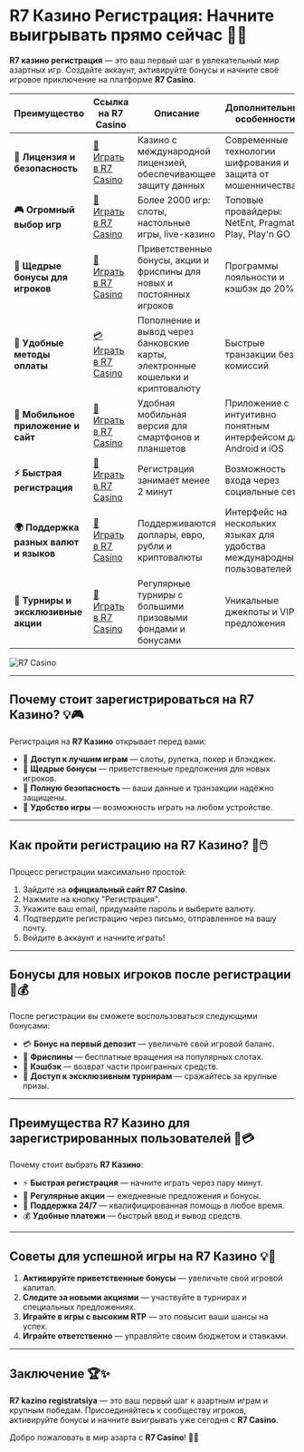 # R7 Казино Регистрация: Начните выигрывать прямо сейчас 🎰✨

**R7 казино регистрация** — это ваш первый шаг в увлекательный мир азартных игр. Создайте аккаунт, активируйте бонусы и начните своё игровое приключение на платформе **R7 Casino**.

| **Преимущество**                      | **Ссылка на R7 Casino**                    | **Описание**                                       | **Дополнительные особенности**                     |
|----------------------------------------|--------------------------------------------|--------------------------------------------------|--------------------------------------------------|
| **🎰 Лицензия и безопасность**         | [💎 Играть в R7 Casino](https://brandplay.link/bMd3Yjsw) | Казино с международной лицензией, обеспечивающее защиту данных | Современные технологии шифрования и защита от мошенничества |
| **🎮 Огромный выбор игр**              | [🎉 Играть в R7 Casino](https://brandplay.link/bMd3Yjsw) | Более 2000 игр: слоты, настольные игры, live-казино | Топовые провайдеры: NetEnt, Pragmatic Play, Play'n GO |
| **🎁 Щедрые бонусы для игроков**       | [🎯 Играть в R7 Casino](https://brandplay.link/bMd3Yjsw) | Приветственные бонусы, акции и фриспины для новых и постоянных игроков | Программы лояльности и кэшбэк до 20% |
| **💸 Удобные методы оплаты**           | [💳 Играть в R7 Casino](https://brandplay.link/bMd3Yjsw) | Пополнение и вывод через банковские карты, электронные кошельки и криптовалюту | Быстрые транзакции без комиссий |
| **📱 Мобильное приложение и сайт**     | [🚀 Играть в R7 Casino](https://brandplay.link/bMd3Yjsw) | Удобная мобильная версия для смартфонов и планшетов | Приложение с интуитивно понятным интерфейсом для Android и iOS |
| **⚡ Быстрая регистрация**             | [🔑 Играть в R7 Casino](https://brandplay.link/bMd3Yjsw) | Регистрация занимает менее 2 минут | Возможность входа через социальные сети |
| **🌍 Поддержка разных валют и языков** | [💸 Играть в R7 Casino](https://brandplay.link/bMd3Yjsw) | Поддерживаются доллары, евро, рубли и криптовалюты | Интерфейс на нескольких языках для удобства международных пользователей |
| **🏅 Турниры и эксклюзивные акции**    | [🎲 Играть в R7 Casino](https://brandplay.link/bMd3Yjsw) | Регулярные турниры с большими призовыми фондами и бонусами | Уникальные джекпоты и VIP-предложения |

![R7 Casino](https://vespoker.com/wp-content/uploads/post/14147/casino-r7-0-1-678x330.jpg)

---

## Почему стоит зарегистрироваться на R7 Казино? 💡🎮

Регистрация на **R7 Казино** открывает перед вами:

- 🎰 **Доступ к лучшим играм** — слоты, рулетка, покер и блэкджек.
- 🎁 **Щедрые бонусы** — приветственные предложения для новых игроков.
- 🔐 **Полную безопасность** — ваши данные и транзакции надёжно защищены.
- 📱 **Удобство игры** — возможность играть на любом устройстве.

---

## Как пройти регистрацию на R7 Казино? 🚀🖱️

Процесс регистрации максимально простой:

1. Зайдите на **официальный сайт R7 Casino**.
2. Нажмите на кнопку "Регистрация".
3. Укажите ваш email, придумайте пароль и выберите валюту.
4. Подтвердите регистрацию через письмо, отправленное на вашу почту.
5. Войдите в аккаунт и начните играть!

---

## Бонусы для новых игроков после регистрации 🎁💰

После регистрации вы сможете воспользоваться следующими бонусами:

- 💳 **Бонус на первый депозит** — увеличьте свой игровой баланс.
- 🎰 **Фриспины** — бесплатные вращения на популярных слотах.
- 🌟 **Кэшбэк** — возврат части проигранных средств.
- 🎀 **Доступ к эксклюзивным турнирам** — сражайтесь за крупные призы.

---

## Преимущества R7 Казино для зарегистрированных пользователей 🌟💳

Почему стоит выбрать **R7 Казино**:

- ⚡ **Быстрая регистрация** — начните играть через пару минут.
- 🎲 **Регулярные акции** — ежедневные предложения и бонусы.
- 💬 **Поддержка 24/7** — квалифицированная помощь в любое время.
- 💰 **Удобные платежи** — быстрый ввод и вывод средств.

---

## Советы для успешной игры на R7 Казино 💡🎯

1. **Активируйте приветственные бонусы** — увеличьте свой игровой капитал.
2. **Следите за новыми акциями** — участвуйте в турнирах и специальных предложениях.
3. **Играйте в игры с высоким RTP** — это повысит ваши шансы на успех.
4. **Играйте ответственно** — управляйте своим бюджетом и ставками.

---

## Заключение 🏆✨

**R7 kazino registratsiya** — это ваш первый шаг к азартным играм и крупным победам. Присоединяйтесь к сообществу игроков, активируйте бонусы и начните выигрывать уже сегодня с **R7 Casino**.

Добро пожаловать в мир азарта с **R7 Casino**! 🎰✨
